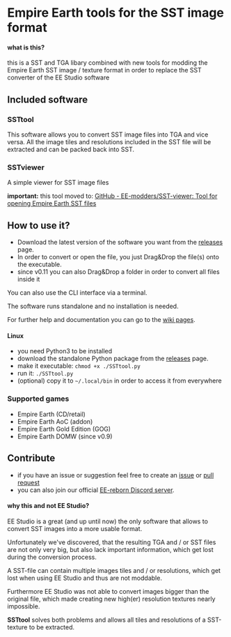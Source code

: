 # Empire Earth tools for the SST image format

#### what is this?

this is a SST and TGA libary combined with new tools for modding the Empire Earth SST image / texture format in order to replace the SST converter of the EE Studio software

## Included software

### SSTtool

This software allows you to convert SST image files into TGA and vice versa.
All the image tiles and resolutions included in the SST file will be extracted and can be packed back into SST.

### SSTviewer

A simple viewer for SST image files

**important:** this tool moved to: [GitHub - EE-modders/SST-viewer: Tool for opening Empire Earth SST files](https://github.com/EE-modders/SST-viewer)

## How to use it?

- Download the latest version of the software you want from the [releases](https://github.com/EE-modders/SST-tool/releases) page.
- In order to convert or open the file, you just Drag&Drop the file(s) onto the executable.
- since v0.11 you can also Drag&Drop a folder in order to convert all files inside it

You can also use the CLI interface via a terminal.

The software runs standalone and no installation is needed. 

For further help and documentation you can go to the [wiki pages](https://github.com/EE-modders/SST-tool/wiki).

#### Linux

- you need Python3 to be installed
- download the standalone Python package from the [releases](https://github.com/EE-modders/SST-tool/releases) page.
- make it executable: `chmod +x ./SSTtool.py`
- run it: `./SSTtool.py`
- (optional) copy it to `~/.local/bin` in order to access it from everywhere

### Supported games

- Empire Earth (CD/retail)
- Empire Earth AoC (addon)
- Empire Earth Gold Edition (GOG)
- Empire Earth DOMW (since v0.9)

## Contribute

- if you have an issue or suggestion feel free to create an [issue](https://github.com/EE-modders/SST-tool/issues) or [pull request](https://github.com/EE-modders/SST-tool/pulls) 
- you can also join our official [EE-reborn Discord server](https://discord.gg/BjUXbFB).

#### why this and not EE Studio?

EE Studio is a great (and up until now) the only software that allows to convert SST images into a more usable format.

Unfortunately we've discovered, that the resulting TGA and / or SST files are not only very big, but also lack important information, which get lost during the conversion process.

A SST-file can contain multiple images tiles and / or resolutions, which get lost when using EE Studio and thus are not moddable.

Furthermore EE Studio was not able to convert images bigger than the original file, which made creating new high(er) resolution textures nearly impossible.

**SSTtool** solves both problems and allows all tiles and resolutions of a SST-texture to be extracted.
